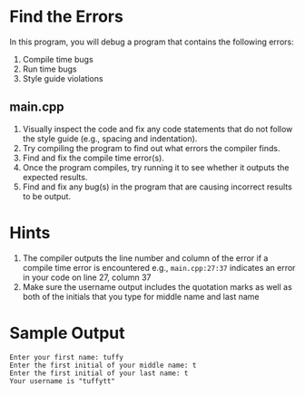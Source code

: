 # Find the Errors
In this program, you will debug a program that contains the following errors:
1. Compile time bugs
1. Run time bugs
1. Style guide violations

## main.cpp
1. Visually inspect the code and fix any code statements that do not follow the style guide (e.g., spacing and indentation).
1. Try compiling the program to find out what errors the compiler finds.
1. Find and fix the compile time error(s).
1. Once the program compiles, try running it to see whether it outputs the expected results.
1. Find and fix any bug(s) in the program that are causing incorrect results to be output.

# Hints
1. The compiler outputs the line number and column of the error if a compile time error is encountered
   e.g., `main.cpp:27:37` indicates an error in your code on line 27, column 37
1. Make sure the username output includes the quotation marks as well as both of the initials that you type for middle name and last name

# Sample Output
```
Enter your first name: tuffy
Enter the first initial of your middle name: t
Enter the first initial of your last name: t
Your username is "tuffytt"
```
